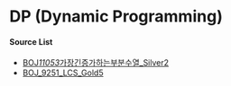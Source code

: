 # DP (Dynamic Programming)

#### Source List

- [BOJ*11053*가장긴증가하는부분수열\_Silver2](./Main_BOJ_11053_%EA%B0%80%EC%9E%A5%EA%B8%B4%EC%A6%9D%EA%B0%80%ED%95%98%EB%8A%94%EB%B6%80%EB%B6%84%EC%88%98%EC%97%B4_Silver2_100ms.java)
- [BOJ_9251_LCS_Gold5](./Main_BOJ_9251_LCS_144ms.java)
